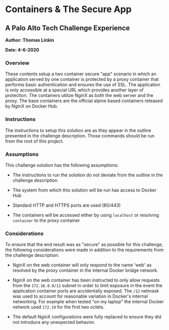 # Containers & The Secure App
## A Palo Alto Tech Challenge Experience

**Author: Thomas Linkin**

**Date: 4-6-2020**

### Overview

These contents setup a two container secure "app" scenario in which an application
served by one container is protected by a proxy container that performs basic
authentication and ensures the use of SSL. The application is only accessible at a
special URL which provides another layer of protection. The containers utilize
NginX as both the web server and the proxy. The base containers are the official
alpine based containers released by NginX on Docker Hub.

### Instructions

The instructions to setup this solution are as they appear in the outline presented
in the challenge description. Those commands should be run from the root of this
project.

### Assumptions

This challenge solution has the following assumptions:

- The instructions to run the solution do not deviate from the outline in the
challenge description

- The system from which this solution will be run has access to Docker Hub

- Standard HTTP and HTTPS ports are used (80/443)

- The containers will be accessed either by using `localhost` or resolving `container`
to the proxy container

### Considerations

To ensure that the end result was as "secure" as possible for this challenge, the
following considerations were made in addition to the requirements from the
challenge description:

- NginX on the web container will only respond to the name 'web' as resolved by the
proxy container in the internal Docker bridge network.

- NginX on the web container has been instructed to only allow requests from the
`172.16.0.0/12` subnet in order to limit exposure in the event the application
container ports are accidentally exposed. The `/12` netmask was used to account for
reasonable variation in Docker's internal networking. For example when tested "on
my laptop" the internal Docker network used `172.19` for the first two octets.

- The default NginX configurations were fully replaced to ensure they did not
introduce any unexpected behavior.
